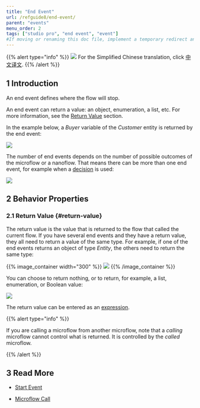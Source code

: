 ```yaml
---
title: "End Event"
url: /refguide8/end-event/
parent: "events"
menu_order: 2
tags: ["studio pro", "end event", "event"]
#If moving or renaming this doc file, implement a temporary redirect and let the respective team know they should update the URL in the product. See Mapping to Products for more details.
---
```


{{% alert type="info" %}}
<img src="attachments/chinese-translation/china.png" style="display: inline-block; margin: 0" /> For the Simplified Chinese translation, click [中文译文](https://cdn.mendix.tencent-cloud.com/documentation/refguide8/end-event.pdf).
{{% /alert %}}

## 1 Introduction

An end event defines where the flow will stop. 

An end event can return a value: an object, enumeration, a list, etc. For more information, see the [Return Value](#return-value) section. 

In the example below, a *Buyer* variable of the *Customer* entity is returned by the end event:

![](/attachments/refguide8/modeling/application-logic/events/end-event/end-event.png)

The number of end events depends on the number of possible outcomes of the microflow or a nanoflow. That means there can be more than one end event, for example when a [decision](/refguide/decision/) is used:

![](/attachments/refguide8/modeling/application-logic/events/end-event/end-events.png)

## 2 Behavior Properties

### 2.1 Return Value {#return-value}

The return value is the value that is returned to the flow that called the current flow. If you have several end events and they have a return value, they all need to return a value of the same type. For example, if one of the end events returns an object of type *Entity*, the others need to return the same type: 

{{% image_container width="300" %}}
![](/attachments/refguide8/modeling/application-logic/events/end-event/return-value.png)
{{% /image_container %}}

You can choose to return nothing, or to return, for example, a list, enumeration, or Boolean value:

![](/attachments/refguide8/modeling/application-logic/events/end-event/end-event-type.png)

The return value can be entered as an [expression](/refguide/expressions/).

{{% alert type="info" %}}

If you are calling a microflow from another microflow, note that a *calling* microflow cannot control what is returned. It is controlled by the *called* microflow. 

{{% /alert %}}

## 3 Read More

* [Start Event](/refguide/start-event/)

* [Microflow Call](/refguide/microflow-call/)
